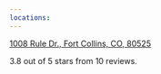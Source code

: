 ```yaml
---
locations: 
---
```


[1008 Rule Dr., Fort Collins, CO, 80525](geo:40.519361599999996,-105.0587568658595)

 3.8 out of 5 stars from 10 reviews.